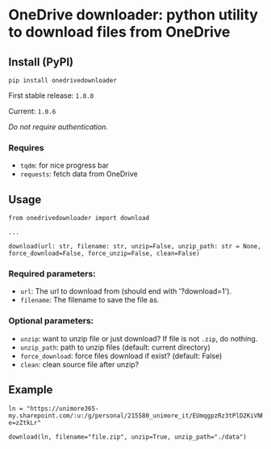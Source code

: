 # OneDrive downloader: python utility to download files from OneDrive


## Install (PyPI)
`pip install onedrivedownloader`

First stable release: `1.0.0`

Current: `1.0.6`

*Do not require authentication.*

### Requires
- `tqdm`: for nice progress bar
- `requests`: fetch data from OneDrive

## Usage
```
from onedrivedownloader import download

...

download(url: str, filename: str, unzip=False, unzip_path: str = None, force_download=False, force_unzip=False, clean=False)
```

### Required parameters:
- `url`: The url to download from (should end with '?download=1').
- `filename`: The filename to save the file as.

### Optional parameters:
- `unzip`: want to unzip file or just download? If file is not `.zip`, do nothing.
- `unzip_path`: path to unzip files (default: current directory)
- `force_download`: force files download if exist? (default: False)
- `clean`: clean source file after unzip?

## Example
```
ln = "https://unimore365-my.sharepoint.com/:u:/g/personal/215580_unimore_it/EUmqgpzRz3tPlD2KiVNRqdABBJl7qQYcIeROtMc4g2UeIA?e=zZtkLr"

download(ln, filename="file.zip", unzip=True, unzip_path="./data")
```